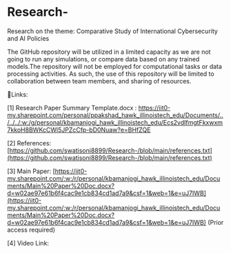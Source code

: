 # Research-
Research on the theme: Comparative Study of International Cybersecurity and AI Policies

The GitHub repository will be utilized in a limited capacity as we are not going to run any simulations, or compare data based on any trained models.The repository will not be employed for computational tasks or data processing activities. As such, the use of this repository will be limited to collaboration between team members, and sharing of resources.

🔗Links:

[1] Research Paper Summary Template.docx : https://iit0-my.sharepoint.com/personal/ppakshad_hawk_illinoistech_edu/Documents/../../../:w:/g/personal/kbamanjogi_hawk_illinoistech_edu/Ecs2vdIfmgtFkxwxm7kkoH8BWKcCWl5JPZcCfp-bD0Nuaw?e=BHfZQE


[2] References: [https://github.com/swatisoni8899/Research-/blob/main/references.txt](https://github.com/swatisoni8899/Research-/blob/main/references.txt) 

[3] Main Paper: [https://iit0-my.sharepoint.com/:w:/r/personal/kbamanjogi_hawk_illinoistech_edu/Documents/Main%20Paper%20Doc.docx?d=w02ae97e61b6f4cac9e1cb834cd1ad7a9&csf=1&web=1&e=uJ7IWB](https://iit0-my.sharepoint.com/:w:/r/personal/kbamanjogi_hawk_illinoistech_edu/Documents/Main%20Paper%20Doc.docx?d=w02ae97e61b6f4cac9e1cb834cd1ad7a9&csf=1&web=1&e=uJ7IWB) (Prior access required)

[4] Video Link: 
